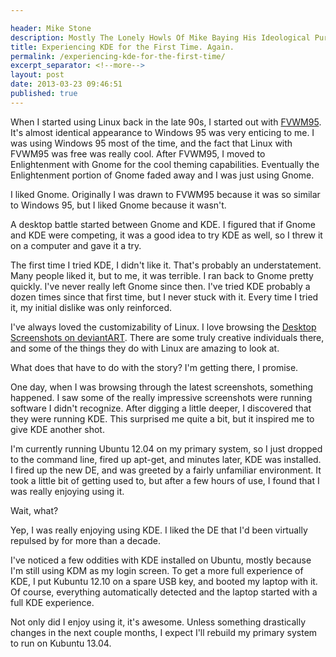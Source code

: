 ```yaml
---

header: Mike Stone
description: Mostly The Lonely Howls Of Mike Baying His Ideological Purity At The Moon
title: Experiencing KDE for the First Time. Again.
permalink: /experiencing-kde-for-the-first-time/
excerpt_separator: <!--more-->
layout: post
date: 2013-03-23 09:46:51
published: true
---
```



When I started using Linux back in the late 90s, I started out with [FVWM95](http://en.wikipedia.org/wiki/FVWM95). It's almost identical appearance to Windows 95 was very enticing to me. I was using Windows 95 most of the time, and the fact that Linux with FVWM95 was free was really cool. After FVWM95, I moved to Enlightenment with Gnome for the cool theming capabilities. Eventually the Enlightenment portion of Gnome faded away and I was just using Gnome.

<!--more-->

I liked Gnome. Originally I was drawn to FVWM95 because it was so similar to Windows 95, but I liked Gnome because it wasn't.

A desktop battle started between Gnome and KDE. I figured that if Gnome and KDE were competing, it was a good idea to try KDE as well, so I threw it on a computer and gave it a try.

The first time I tried KDE, I didn't like it. That's probably an understatement. Many people liked it, but to me, it was terrible. I ran back to Gnome pretty quickly. I've never really left Gnome since then. I've tried KDE probably a dozen times since that first time, but I never stuck with it. Every time I tried it, my initial dislike was only reinforced.

I've always loved the customizability of Linux. I love browsing the [Desktop Screenshots on deviantART](http://browse.deviantart.com/customization/screenshots/nix/). There are some truly creative individuals there, and some of the things they do with Linux are amazing to look at.

What does that have to do with the story? I'm getting there, I promise.

One day, when I was browsing through the latest screenshots, something happened. I saw some of the really impressive screenshots were running software I didn't recognize. After digging a little deeper, I discovered that they were running KDE. This surprised me quite a bit, but it inspired me to give KDE another shot.

I'm currently running Ubuntu 12.04 on my primary system, so I just dropped to the command line, fired up apt-get, and minutes later, KDE was installed. I fired up the new DE, and was greeted by a fairly unfamiliar environment. It took a little bit of getting used to, but after a few hours of use, I found that I was really enjoying using it.

Wait, what?

Yep, I was really enjoying using KDE. I liked the DE that I'd been virtually repulsed by for more than a decade.

I've noticed a few oddities with KDE installed on Ubuntu, mostly because I'm still using KDM as my login screen. To get a more full experience of KDE, I put Kubuntu 12.10 on a spare USB key, and booted my laptop with it. Of course, everything automatically detected and the laptop started with a full KDE experience.

Not only did I enjoy using it, it's awesome. Unless something drastically changes in the next couple months, I expect I'll rebuild my primary system to run on Kubuntu 13.04.

